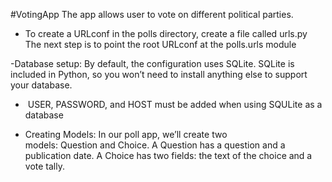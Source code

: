 #VotingApp
The app allows user to vote on different political parties. 


- To create a URLconf in the polls directory, create a file called urls.py
The next step is to point the root URLconf at the polls.urls module

-Database setup: 
By default, the configuration uses SQLite.
SQLite is included in Python, so you won’t need to install anything else to support your database.

-  USER, PASSWORD, and HOST must be added when using SQULite as a database

- Creating Models: In our poll app, we’ll create two models: Question and Choice. A Question has a question and a publication date. A Choice has two fields: the text of the choice and a vote tally.
